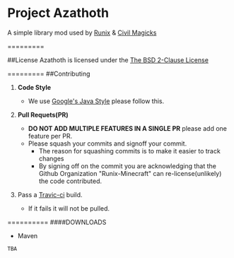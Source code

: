 Project Azathoth
=========

A simple library mod used by [Runix](https://github.com/Runix-Minecraft/Runix) & [Civil Magicks](https://github.com/LordIllyohs/CivilMagicks)

=========

##License
Azathoth is licensed under the [The BSD 2-Clause License](https://github.com/Runix-Minecraft/Azathoth/blob/master/LICENSE)

=========
##Contributing

1. __Code Style__
    * We use [Google's Java Style](https://help.github.com/articles/markdown-basics) please follow this.

2. __Pull Requets(PR)__
    * __DO NOT ADD MULTIPLE FEATURES IN A SINGLE PR__ please add one feature per PR.
    * Please squash your commits and signoff your commit.
      * The reason for squashing commits is to make it easier to track changes
      * By signing off on the commit you are acknowledging that the Github Organization "Runix-Minecraft" can re-license(unlikely) the
        code contributed.
3. Pass a [Travic-ci](https://travis-ci.org) build.
    * If it fails it will not be pulled.

==========
####DOWNLOADS

* Maven
```
TBA
```